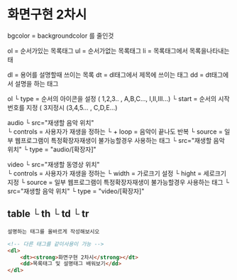 # 화면구현 2차시

bgcolor = backgroundcolor 를 줄인것

ol = 순서가있는 목록태그
ul = 순서가없는 목록태그
li = 목록태그에서 목록을나타내는 태

dl = 용어를 설명할때 쓰이는 목록
dt = dl태그에서 제목에 쓰이는 태그
dd = dt태그에서 설명을 하는 태그


ol
 └ type = 순서의 아이콘을 설정 ( 1,2,3.. , A,B,C..., I,II,III...)
 └ start = 순서의 시작번호를 지정 ( 3지정시 (3,4,5... , C,D,E...)

 audio
  └ src="재생할 음악 위치"  
  └ controls = 사용자가 재생을 정하는
    └ + loop = 음악이 끝나도 반복
  └ source = 일부 웹프로그램이 특정확장자재생이 불가능할경우 사용하는 태그
    └ src="재생할 음악 위치"
    └ type = "audio/[확장자]"
    
video
  └ src="재생할 동영상 위치"  
  └ controls = 사용자가 재생을 정하는
  └ width = 가로크기 설정
  └ hight = 세로크기 지정
  └ source = 일부 웹프로그램이 특정확장자재생이 불가능할경우 사용하는 태그
    └ src="재생할 음악 위치"
    └ type = "video/[확장자]"

 table
  └ th
  └ td
  └ tr
----
`설명하는 태그를 올바르게 작성해보시오`

```html
<!-- 다른 태그를 같이사용이 가능 -->
<dl>
    <dt><strong>화면구현 2차시</strong></dt>
    <dd>목록태그 및 설명태그 배워보기</dd>
</dl>
```
